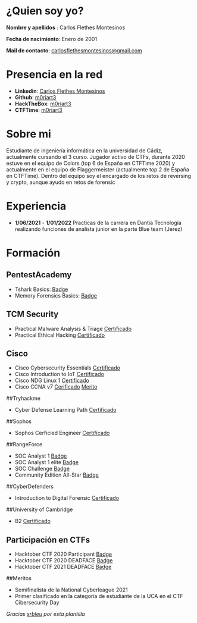 # ¿Quien soy yo?
**Nombre y apellidos** : Carlos Flethes Montesinos

**Fecha de nacimiento**: Enero de 2001

**Mail de contacto**: carlosflethesmontesinos@gmail.com


# Presencia en la red

- **Linkedin**: [Carlos Flethes Montesinos](https://www.linkedin.com/in/💻-carlos-flethes-montesinos-668004213/)
- **Github**: [m0riart3](https://github.com/m0riart3)
- **HackTheBox**: [m0riart3](https://www.hackthebox.com/home/users/profile/423217)
- **CTFTime**: [m0riart3](https://ctftime.org/user/94091)

# Sobre mi
Estudiante de ingeniería informática en la universidad de Cádiz, actualmente cursando el 3 curso. Jugador activo de CTFs, durante 2020 estuve en el equipo de Colors (top 6 de España en CTFTime 2020) y actualmente en el equipo de Flaggermeister (actualmente top 2 de España en CTFTime). Dentro del equipo soy el encargado de los retos de reversing y crypto, aunque ayudo en retos de forensic

# Experiencia
+ **1/06/2021** - **1/01/2022** Practicas de la carrera en Dantia Tecnología realizando funciones de analista junior en la parte Blue team (Jerez)

# Formación

## PentestAcademy
+ Tshark Basics: [Badge](https://v2.credential.net/21c2a680-663c-4d24-97b9-fe6ca229ca25#gs.j2eb8i)
+ Memory Forensics Basics: [Badge](https://v2.credential.net/21c2a680-663c-4d24-97b9-fe6ca229ca25#gs.j2eeto)

## TCM Security
+ Practical Malware Analysis & Triage [Certificado](https://github.com/m0riart3/Curriculum/blob/main/Certificados/TCM/certificate-of-completion-for-practical-malware-analysis-triage%20(1).pdf)
+ Practical Ethical Hacking [Certificado](https://github.com/m0riart3/Curriculum/blob/main/Certificados/TCM/certificate-of-completion-for-practical-ethical-hacking-the-complete-course.pdf)

## Cisco
+ Cisco Cybersecurity Essentials [Certificado](https://github.com/m0riart3/Curriculum/blob/main/Certificados/Cisco/CarlosFlethes-Cybersecurity%20Es-certificate.pdf)
+ Cisco Introduction to IoT  [Certificado](https://github.com/m0riart3/Curriculum/blob/main/Certificados/Cisco/CarlosFlethes-Introduction%20to%20-certificate.pdf)
+ Cisco NDG Linux 1 [Certificado](https://github.com/m0riart3/Curriculum/blob/main/Certificados/Cisco/CarlosFlethes-NDG%20Linux%20Essent-certificate.pdf) 
+ Cisco CCNA v7 [Cerificado](https://github.com/m0riart3/Curriculum/blob/main/Certificados/Cisco/CarlosFlethes%20Montesin-RC_20_21-certificate%20(1).pdf) [Merito](https://github.com/m0riart3/Curriculum/blob/main/Certificados/Cisco/CarlosFlethes%20Montesin-RC_20_21-letter.pdf)

##Tryhackme
+ Cyber Defense Learning Path [Certificado](https://github.com/m0riart3/Curriculum/blob/main/Certificados/THM/THM-0EVIXNGZOW.png)

##Sophos
+ Sophos Cerficied Engineer [Certificado](https://github.com/m0riart3/Curriculum/blob/main/Certificados/Sophos/5D93A68ED2764EBE9F7B2164E2FF879C46605.pdf)

##RangeForce
+ SOC Analyst 1 [Badge](https://www.credly.com/earner/earned/badge/499abaaf-0897-4032-8e84-b0e6cb024384)
+ SOC Analyst 1 elite [Badge](https://www.credly.com/earner/earned/badge/e4ba7d96-8748-49f2-97c5-21c0254ff902)
+ SOC Challenge [Badge](https://www.credly.com/earner/earned/badge/0f40706c-6427-4075-92ef-72dac8f063aa)
+ Community Edition All-Star [Badge](https://www.credly.com/earner/earned/badge/974a56a9-702b-4866-aadf-ae89af9705c5)

##CyberDefenders
+ Introduction to Digital Forensic [Certificado](https://github.com/m0riart3/Curriculum/blob/main/Certificados/Cyberdefenders/Carlos%20Flethes%20Montesinos%20-%202021-05-30.pdf)

##University of Cambridge
+ B2 [Certificado](https://github.com/m0riart3/Curriculum/blob/main/Certificados/Cambridge/B2.pdf)

## Participación en CTFs
+ Hacktober CTF 2020 Participant [Badge](https://badgr.com/backpack/badges/5f8c960490618501b0602110)
+ Hacktober CTF 2020 DEADFACE [Badge](https://badgr.com/backpack/badges/5f90ac68beea1f2556db3c1c)
+ Hacktober CTF 2021 DEADFACE [Badge](https://badgr.com/backpack/badges/616c85da5281534faeb7100a)

##Meritos
+ Semifinalista de la National Cyberleague 2021
+ Primer clasificado en la categoría de estudiante de la UCA en el CTF Cibersecurity Day




*Gracias [srbleu](https://github.com/srbleu/Curriculum) por esta plantilla*
